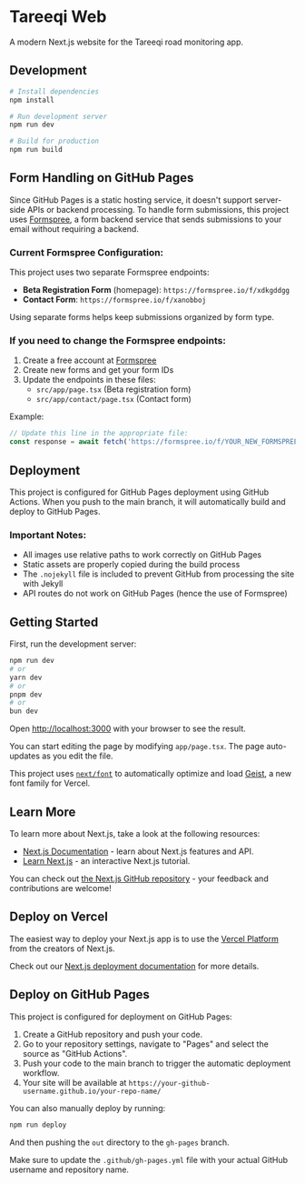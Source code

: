 # Tareeqi Web

A modern Next.js website for the Tareeqi road monitoring app.

## Development

```bash
# Install dependencies
npm install

# Run development server
npm run dev

# Build for production
npm run build
```

## Form Handling on GitHub Pages

Since GitHub Pages is a static hosting service, it doesn't support server-side APIs or backend processing. To handle form submissions, this project uses [Formspree](https://formspree.io), a form backend service that sends submissions to your email without requiring a backend.

### Current Formspree Configuration:

This project uses two separate Formspree endpoints:
- **Beta Registration Form** (homepage): `https://formspree.io/f/xdkgddgg`
- **Contact Form**: `https://formspree.io/f/xanobboj`

Using separate forms helps keep submissions organized by form type.

### If you need to change the Formspree endpoints:

1. Create a free account at [Formspree](https://formspree.io)
2. Create new forms and get your form IDs
3. Update the endpoints in these files:
   - `src/app/page.tsx` (Beta registration form)
   - `src/app/contact/page.tsx` (Contact form)

Example:
```javascript
// Update this line in the appropriate file:
const response = await fetch('https://formspree.io/f/YOUR_NEW_FORMSPREE_ID', {
```

## Deployment

This project is configured for GitHub Pages deployment using GitHub Actions. When you push to the main branch, it will automatically build and deploy to GitHub Pages.

### Important Notes:

- All images use relative paths to work correctly on GitHub Pages
- Static assets are properly copied during the build process
- The `.nojekyll` file is included to prevent GitHub from processing the site with Jekyll
- API routes do not work on GitHub Pages (hence the use of Formspree)

## Getting Started

First, run the development server:

```bash
npm run dev
# or
yarn dev
# or
pnpm dev
# or
bun dev
```

Open [http://localhost:3000](http://localhost:3000) with your browser to see the result.

You can start editing the page by modifying `app/page.tsx`. The page auto-updates as you edit the file.

This project uses [`next/font`](https://nextjs.org/docs/app/building-your-application/optimizing/fonts) to automatically optimize and load [Geist](https://vercel.com/font), a new font family for Vercel.

## Learn More

To learn more about Next.js, take a look at the following resources:

- [Next.js Documentation](https://nextjs.org/docs) - learn about Next.js features and API.
- [Learn Next.js](https://nextjs.org/learn) - an interactive Next.js tutorial.

You can check out [the Next.js GitHub repository](https://github.com/vercel/next.js) - your feedback and contributions are welcome!

## Deploy on Vercel

The easiest way to deploy your Next.js app is to use the [Vercel Platform](https://vercel.com/new?utm_medium=default-template&filter=next.js&utm_source=create-next-app&utm_campaign=create-next-app-readme) from the creators of Next.js.

Check out our [Next.js deployment documentation](https://nextjs.org/docs/app/building-your-application/deploying) for more details.

## Deploy on GitHub Pages

This project is configured for deployment on GitHub Pages:

1. Create a GitHub repository and push your code.
2. Go to your repository settings, navigate to "Pages" and select the source as "GitHub Actions".
3. Push your code to the main branch to trigger the automatic deployment workflow.
4. Your site will be available at `https://your-github-username.github.io/your-repo-name/`

You can also manually deploy by running:

```bash
npm run deploy
```

And then pushing the `out` directory to the `gh-pages` branch.

Make sure to update the `.github/gh-pages.yml` file with your actual GitHub username and repository name.
